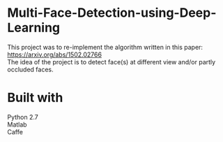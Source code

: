 # Multi-Face-Detection-using-Deep-Learning
This project was to re-implement the algorithm written in this paper: https://arxiv.org/abs/1502.02766 <br />
The idea of the project is to detect face(s) at different view and/or partly occluded faces.

# Built with
Python 2.7 <br />
Matlab <br />
Caffe

